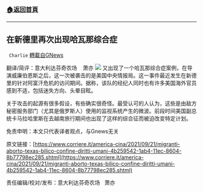 ###  [:house:返回首頁](https://github.com/ourhimalayas/txt)
---


## 在新德里再次出现哈瓦那综合症
` Charlie` [轉載自GNews](https://gnews.org/zh-hans/1547380/)

翻译/简评：意大利达芬奇农场    萧亦
![](https://assets.gnews.org/wp-content/uploads/2021/09/09222.png)
又出现了一个哈瓦那综合症案例，在导演威廉伯恩斯之后，这一次被袭击的是美国中央情报局。这一事件最近发生在新德里的针对阿富汗危机的访问期间。据称，该队的经纪人同时也有许多美国海外官员感到不适，包括迷失方向、头晕目眩。

关于攻击的起源有很多假设，有些确实很奇怪。最受认可的人认为，这些是由敌方秘密服务部门（尤其是俄罗斯人）使用的监视系统产生的微波。前段时间美国副总统卡马拉哈里斯在去越南旅行期间也出现了这样的综合征而被迫改变特定计划。

免责申明：本文只代表译者观点，与Gnews无关

原文链接：[https://www.corriere.it/america-cina/2021/09/21/migranti-aborto-texas-bilico-confine-diritti-umani-4b259542-1ab4-11ec-8604-8b77798ec285.shtml](https://www.corriere.it/america-cina/2021/09/21/migranti-aborto-texas-bilico-confine-diritti-umani-4b259542-1ab4-11ec-8604-8b77798ec285.shtml)

责任编辑/校对/发布：意大利达芬奇农场   萧亦
